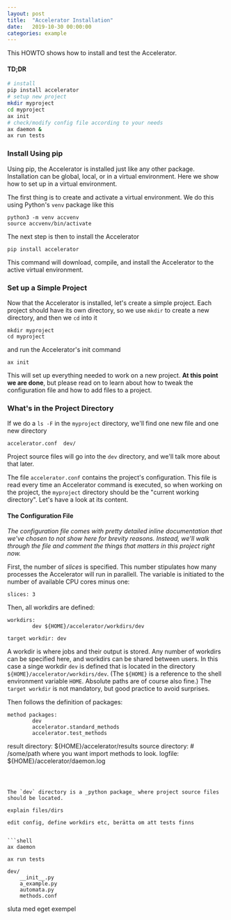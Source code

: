 ```yaml
---
layout: post
title:  "Accelerator Installation"
date:   2019-10-30 00:00:00
categories: example
---
```



This HOWTO shows how to install and test the Accelerator.

#### TD;DR
```sh
# install
pip install accelerator
# setup new project
mkdir myproject
cd myproject
ax init
# check/modify config file according to your needs
ax daemon &
ax run tests
```



### Install Using pip

Using pip, the Accelerator is installed just like any other package.
Installation can be global, local, or in a virtual environment.
Here we show how to set up in a virtual environment.

The first thing is to create and activate a virtual environment.  We
do this using Python's `venv` package like this

```shell
python3 -m venv accvenv
source accvenv/bin/activate
```

The next step is then to install the Accelerator

```shell
pip install accelerator
```

This command will download, compile, and install the Accelerator to
the active virtual environment.



### Set up a Simple Project

Now that the Accelerator is installed, let's create a simple project.
Each project should have its own directory, so we use `mkdir` to
create a new directory, and then we `cd` into it

```shell
mkdir myproject
cd myproject
```
and run the Accelerator's init command
```shell
ax init
```

This will set up everything needed to work on a new project.  **At
this point we are done**, but please read on to learn about how to
tweak the configuration file and how to add files to a project.



### What's in the Project Directory

If we do a `ls -F` in the `myproject` directory, we'll find one new
file and one new directory

```text
accelerator.conf  dev/
```

Project source files will go into the `dev` directory, and we'll talk
more about that later.

The file `accelerator.conf` contains the project's configuration.
This file is read every time an Accelerator command is executed, so
when working on the project, the `myproject` directory should be the
"current working directory".  Let's have a look at its content.



#### The Configuration File

_The configuration file comes with pretty detailed inline documentation
that we've chosen to not show here for brevity reasons.  Instead,
we'll walk through the file and comment the things that matters in
this project right now._

First, the number of _slices_ is specified.  This number stipulates
how many processes the Accelerator will run in parallell.  The
variable is initiated to the number of available CPU cores minus one:

```text
slices: 3
```

Then, all workdirs are defined:
```text
workdirs:
        dev ${HOME}/accelerator/workdirs/dev
		
target workdir: dev
```

A workdir is where jobs and their output is stored.  Any number of
workdirs can be specified here, and workdirs can be shared between
users.  In this case a singe workdir `dev` is defined that is located
in the directory `${HOME}/accelerator/workdirs/dev`.  (The `${HOME}`
is a reference to the shell environment variable `HOME`.  Absolute
paths are of course also fine.)  The `target workdir` is not
mandatory, but good practice to avoid surprises.

Then follows the definition of packages:
```text
method packages:
        dev
        accelerator.standard_methods
        accelerator.test_methods
```



result directory: ${HOME}/accelerator/results
source directory: # /some/path where you want import methods to look.
logfile: ${HOME}/accelerator/daemon.log
```
						


The `dev` directory is a _python package_ where project source files
should be located.

explain files/dirs

edit config, define workdirs etc, berätta om att tests finns


```shell
ax daemon
```


```shell
ax run tests
```


```text
dev/
    __init__.py
    a_example.py
    automata.py
    methods.conf
```

sluta med eget exempel
